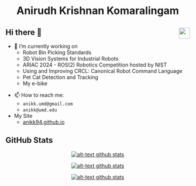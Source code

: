 <div>
  <h1 align="center">Anirudh Krishnan Komaralingam</h1>
</div>
<div>
  <img align="right" src="https://visitor-badge.laobi.icu/badge?page_id=anikk94.anikk94" height="30px" />
  <h2>Hi there 👋</h2>
</div>


- 🔭 I’m currently working on
  - Robot Bin Picking Standards
  - 3D Vision Systems for Industrial Robots
  - ARIAC 2024 - ROS(2) Robotics Competition hosted by NIST
  - Using and Improving CRCL: Canonical Robot Command Language
  - Pet Cat Detection and Tracking
  - My e-bike
<!-- - 🌱 I’m currently learning CRCL -->
<!-- - 👯 I’m looking to collaborate on ... -->
<!-- - 🤔 I’m looking for help with ... -->
<!-- - 💬 Ask me about ... -->
- 📫 How to reach me:
  - `anikk.umd@gmail.com`
  - `anikk@umd.edu`
- My Site
  - [anikk94.github.io](https://anikk94.github.io/)
<!-- - 🏆 NIST ARIAC Contributor -->


<!-- Bio -->
<!-- div>
  <p>
    I want to build technology that people can interact with and in some way benefit from (the interaction). I enjoy building tools, games and interfaces that rely heavily on visual elements and interaction with visual interfaces to perform tasks, complete tasks and absorb information
  </p>
</div -->

<h2>GitHub Stats</h2>
<!-- [![Anirudh's GitHub stats-Dark](https://github-readme-stats.vercel.app/api?username=anikk94&show_icons=true&theme=dark#gh-dark-mode-only)](https://github.com/anikk94) -->
<p align="center">
  <a href="#">
    <img src="https://github-readme-stats.vercel.app/api?username=anikk94&show_icons=true&theme=dark#gh-dark-mode-only" alt="alt-text github stats"/>
  </a>
</p>

<!-- ![anikk94's Streak](https://github-readme-streak-stats.herokuapp.com/?user=anikk94&theme=vue-dark&hide_border=true) -->
<p align="center">
  <a href="#">
    <img src="https://github-readme-streak-stats.herokuapp.com/?user=anikk94&theme=vue-dark&hide_border=true" alt="alt-text github stats"/>
  </a>
</p>

<!-- ![anikk94's Top Languages](https://github-readme-stats.vercel.app/api/top-langs/?username=anikk94&theme=vue-dark&show_icons=true&hide_border=true&layout=compact) -->
<p align="center">
  <a href="#">
    <img src="https://github-readme-stats.vercel.app/api/top-langs/?username=anikk94&theme=vue-dark&show_icons=true&hide_border=true&layout=compact" alt="alt-text github stats"/>
  </a>
</p>

